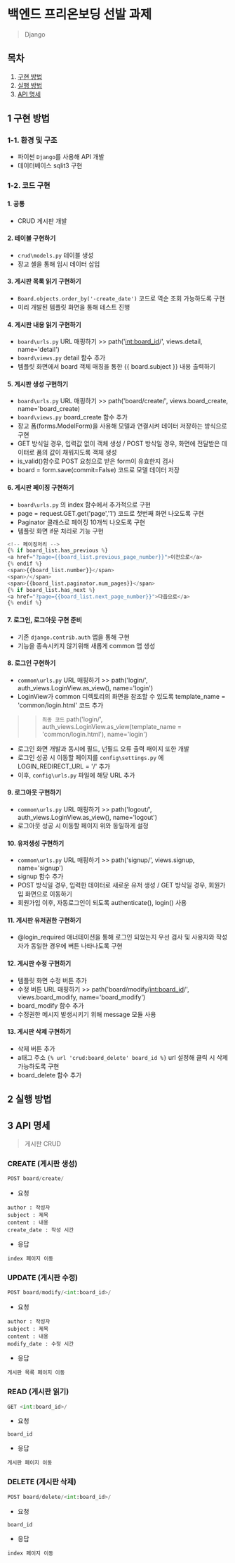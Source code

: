 # 백엔드 프리온보딩 선발 과제
> Django

## 목차
1. [구현 방법](#1-구현-방법)
2. [실행 방법](#2-실행-방법)
3. [API 명세](#3-API-명세)


## 1 구현 방법
### 1-1. 환경 및 구조
- 파이썬 `Django`를 사용해 API 개발
- 데이터베이스 sqlit3 구현

### 1-2. 코드 구현
#### 1. 공통
  - CRUD 게시판 개발
  
#### 2. 테이블 구현하기
  - `crud\models.py` 테이블 생성
  - 장고 셸을 통해 임시 데이터 삽입
  
#### 3. 게시판 목록 읽기 구현하기
  - `Board.objects.order_by('-create_date')` 코드로 역순 조회 가능하도록 구현
  - 미리 개발된 템플릿 화면을 통해 테스트 진행

#### 4. 게시판 내용 읽기 구현하기
  - `board\urls.py` URL 매핑하기 >> path('<int:board_id>/', views.detail, name='detail')
  - `board\views.py` detail 함수 추가
  - 템플릿 화면에서 board 객체 매칭을 통한 {{ board.subject }} 내용 출력하기

#### 5. 게시판 생성 구현하기
  - `board\urls.py` URL 매핑하기 >> path('board/create/', views.board_create, name='board_create)
  - `board\views.py` board_create 함수 추가
  - 장고 폼(forms.ModelForm)을 사용해 모델과 연결시켜 데이터 저장하는 방식으로 구현
  - GET 방식일 경우, 입력값 없이 객체 생성 / POST 방식일 경우, 화면에 전달받은 데이터로 폼의 값이 채워지도록 객체 생성
  - is_valid()함수로 POST 요청으로 받은 form이 유효한지 검사
  - board = form.save(commit=False) 코드로 모델 데이터 저장

#### 6. 게시판 페이징 구현하기
  - `board\urls.py` 의 index 함수에서 추가적으로 구현
  - page = request.GET.get('page','1') 코드로 첫번째 화면 나오도록 구현
  - Paginator 클래스로 페이징 10개씩 나오도록 구현
  - 템플릿 화면 if문 처리로 기능 구현
  ```python
  <!-- 페이징처리 -->
  {% if board_list.has_previous %}
  <a href="?page={{board_list.previous_page_number}}">이전으로</a>
  {% endif %}
  <span>{{board_list.number}}</span>
  <span>/</span>
  <span>{{board_list.paginator.num_pages}}</span>
  {% if board_list.has_next %}
  <a href="?page={{board_list.next_page_number}}">다음으로</a>
  {% endif %}
  ```

#### 7. 로그인, 로그아웃 구현 준비
  - 기존 `django.contrib.auth` 앱을 통해 구현
  - 기능을 종속시키지 않기위해 새롭게 common 앱 생성

#### 8. 로그인 구현하기
  - `commom\urls.py` URL 매핑하기 >> path('login/', auth_views.LoginView.as_view(), name='login')
  - LoginView가 common 디렉토리의 화면을 참조할 수 있도록 template_name = 'common/login.html' 코드 추가 
  >> `최종 코드` path('login/', auth_views.LoginView.as_view(template_name = 'common/login.html'), name='login')
  - 로그인 화면 개발과 동시에 필드, 넌필드 오류 출력 패이지 또한 개발 
  - 로그인 성공 시 이동할 페이지를 `config\settings.py` 에 LOGIN_REDIRECT_URL = '/' 추가
  - 이후, `config\urls.py` 파일에 해당 URL 추가
  
#### 9. 로그아웃 구현하기
  - `commom\urls.py` URL 매핑하기 >> path('logout/', auth_views.LoginView.as_view(), name='logout')
  - 로그아웃 성공 시 이동할 페이지 위와 동일하게 설정

#### 10. 유저생성 구현하기
  - `commom\urls.py` URL 매핑하기 >> path('signup/', views.signup, name='signup')
  - signup 함수 추가 
  - POST 방식일 경우, 입력한 데이터로 새로운 유저 생성 / GET 방식일 경우, 회원가입 화면으로 이동하기
  - 회원가입 이후, 자동로그인이 되도록 authenticate(), login() 사용

#### 11. 게시판 유저권한 구현하기
  - @login_required 애너테이션을 통해 로그인 되었는지 우선 검사 및 사용자와 작성자가 동일한 경우에 버튼 나타나도록 구현

#### 12. 게시판 수정 구현하기
  - 템플릿 화면 수정 버튼 추가
  - 수정 버튼 URL 매핑하기 >> path('board/modify/<int:board_id>/', views.board_modify, name='board_modify')
  - board_modify 함수 추가 
  - 수정권한 메시지 발생시키기 위해 message 모듈 사용

#### 13. 게시판 삭제 구현하기
  - 삭제 버튼 추가
  - a태그 주소 `{% url 'crud:board_delete' board_id %}` url 설정해 클릭 시 삭제 가능하도록 구현
  - board_delete 함수 추가
  
  
## 2 실행 방법


## 3 API 명세
> 게시판 CRUD

### CREATE (게시판 생성)
```python
POST board/create/
```
- 요청
```
author : 작성자
subject : 제목 
content : 내용
create_date : 작성 시간 
```
- 응답
```
index 페이지 이동
```

### UPDATE (게시판 수정)
```python
POST board/modify/<int:board_id>/ 
```
- 요청
```
author : 작성자
subject : 제목
content : 내용
modify_date : 수정 시간
```
- 응답
```
게시판 목록 페이지 이동
```

### READ (게시판 읽기)
```python
GET <int:board_id>/
```
- 요청
```
board_id
```
- 응답
```
게시판 페이지 이동
```

### DELETE (게시판 삭제)
```python
POST board/delete/<int:board_id>/
```
- 요청
```
board_id
```
- 응답
```
index 페이지 이동
```

